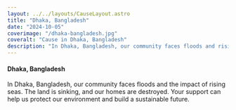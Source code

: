 ```yaml
---
layout: ../../layouts/CauseLayout.astro
title: "Dhaka, Bangladesh"
date: "2024-10-05"
coverimage: "/dhaka-bangladesh.jpg"
coveralt: "Cause in Dhaka, Bangladesh"
description: "In Dhaka, Bangladesh, our community faces floods and rising seas, threatening our homes."
---
```


#### Dhaka, Bangladesh

In Dhaka, Bangladesh, our community faces floods and the impact of rising seas. The land is sinking, and our homes are destroyed. Your support can help us protect our environment and build a sustainable future.